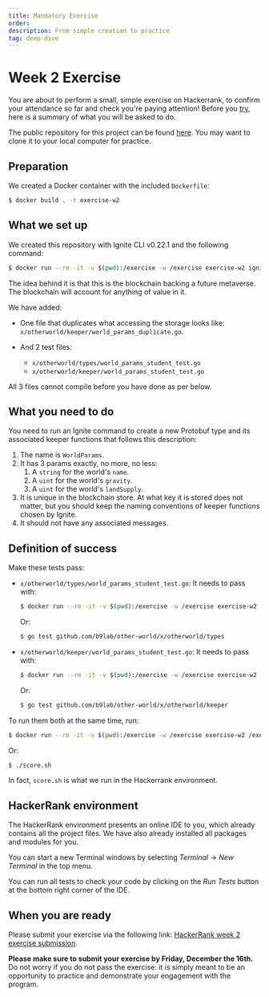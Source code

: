 ```yaml
---
title: Mandatory Exercise
order:
description: From simple creation to practice
tag: deep-dive
---
```


# Week 2 Exercise

You are about to perform a small, simple exercise on Hackerrank, to confirm your attendance so far and check you're paying attention! Before you [try](https://hr.gs/ida-c3-week-2-ex), here is a summary of what you will be asked to do.

The public repository for this project can be found [here](https://github.com/b9lab/ida-exercise-week-2-student-repo). You may want to clone it to your local computer for practice.

## Preparation

We created a Docker container with the included `Dockerfile`:

```sh
$ docker build . -t exercise-w2
```

## What we set up

We created this repository with Ignite CLI v0.22.1 and the following command:

```sh
$ docker run --rm -it -v $(pwd):/exercise -w /exercise exercise-w2 ignite scaffold chain github.com/b9lab/other-world
```

The idea behind it is that this is the blockchain backing a future metaverse. The blockchain will account for anything of value in it.

We have added:

* One file that duplicates what accessing the storage looks like: `x/otherworld/keeper/world_params_duplicate.go`.
* And 2 test files:

    * `x/otherworld/types/world_params_student_test.go`
    * `x/otherworld/keeper/world_params_student_test.go`

All 3 files cannot compile before you have done as per below.

## What you need to do

You need to run an Ignite command to create a new Protobuf type and its associated keeper functions that follows this description:

1. The name is `WorldParams`.
2. It has 3 params exactly, no more, no less:
   1. A `string` for the world's `name`.
   2. A `uint` for the world's `gravity`.
   3. A `uint` for the world's `landSupply`.
3. It is unique in the blockchain store. At what key it is stored does not matter, but you should keep the naming conventions of keeper functions chosen by Ignite.
4. It should not have any associated messages.

## Definition of success

Make these tests pass:

* `x/otherworld/types/world_params_student_test.go`: It needs to pass with:

    ```sh
    $ docker run --rm -it -v $(pwd):/exercise -w /exercise exercise-w2 go test github.com/b9lab/other-world/x/otherworld/types
    ```

    Or:

    ```sh
    $ go test github.com/b9lab/other-world/x/otherworld/types
    ```

* `x/otherworld/keeper/world_params_student_test.go`: It needs to pass with:

    ```sh
    $ docker run --rm -it -v $(pwd):/exercise -w /exercise exercise-w2 go test github.com/b9lab/other-world/x/otherworld/keeper
    ```

    Or:

    ```sh
    $ go test github.com/b9lab/other-world/x/otherworld/keeper
    ```

To run them both at the same time, run:

```sh
$ docker run --rm -it -v $(pwd):/exercise -w /exercise exercise-w2 /exercise/score.sh
```

Or:

```sh
$ ./score.sh
```

In fact, `score.sh` is what we run in the Hackerrank environment.

## HackerRank environment

The HackerRank environment presents an online IDE to you, which already contains all the project files. We have also already installed all packages and modules for you.

You can start a new Terminal windows by selecting _Terminal_ -> _New Terminal_ in the top menu.

You can run all tests to check your code by clicking on the _Run Tests_ button at the bottom right corner of the IDE.

## When you are ready

Please submit your exercise via the following link: [HackerRank week 2 exercise submission](https://hr.gs/ida-c3-week-2-ex).

**Please make sure to submit your exercise by Friday, December the 16th.** Do not worry if you do not pass the exercise: it is simply meant to be an opportunity to practice and demonstrate your engagement with the program.


